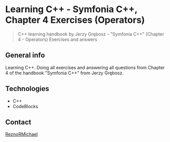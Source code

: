 # Learning C++ - Symfonia C++, Chapter 4 Exercises (Operators)

> C++ learning handbook by Jerzy Grębosz - "Symfonia C++" (Chapter 4 - Operators) Exercises and answers

## General info

Learning C++. Doing all exercises and answering all questions from Chapter 4 of the handbook "Symfonia C++" from Jerzy Grębosz.

## Technologies

* C++
* CodeBlocks

## Contact

[ReznoRMichael](https://github.com/ReznoRMichael)